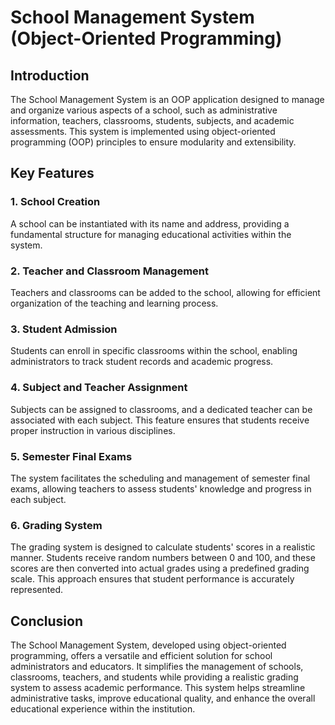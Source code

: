 # School Management System (Object-Oriented Programming)

## Introduction

The School Management System is an OOP application designed to manage and organize various aspects of a school, such as administrative information, teachers, classrooms, students, subjects, and academic assessments. This system is implemented using object-oriented programming (OOP) principles to ensure modularity and extensibility.

## Key Features

### 1. School Creation

A school can be instantiated with its name and address, providing a fundamental structure for managing educational activities within the system.

### 2. Teacher and Classroom Management

Teachers and classrooms can be added to the school, allowing for efficient organization of the teaching and learning process.

### 3. Student Admission

Students can enroll in specific classrooms within the school, enabling administrators to track student records and academic progress.

### 4. Subject and Teacher Assignment

Subjects can be assigned to classrooms, and a dedicated teacher can be associated with each subject. This feature ensures that students receive proper instruction in various disciplines.

### 5. Semester Final Exams

The system facilitates the scheduling and management of semester final exams, allowing teachers to assess students' knowledge and progress in each subject.

### 6. Grading System

The grading system is designed to calculate students' scores in a realistic manner. Students receive random numbers between 0 and 100, and these scores are then converted into actual grades using a predefined grading scale. This approach ensures that student performance is accurately represented.

## Conclusion

The School Management System, developed using object-oriented programming, offers a versatile and efficient solution for school administrators and educators. It simplifies the management of schools, classrooms, teachers, and students while providing a realistic grading system to assess academic performance. This system helps streamline administrative tasks, improve educational quality, and enhance the overall educational experience within the institution.
